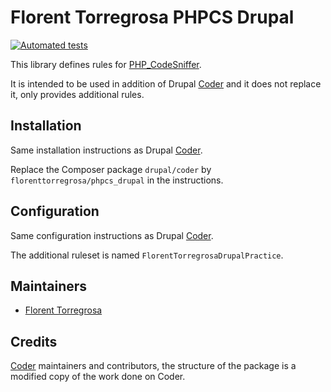 # Florent Torregrosa PHPCS Drupal

[![Automated tests](https://github.com/FlorentTorregrosa/phpcs-drupal/workflows/Tests/badge.svg)](https://github.com/FlorentTorregrosa/phpcs-drupal/actions)

This library defines rules for [PHP_CodeSniffer](https://github.com/squizlabs/PHP_CodeSniffer).

It is intended to be used in addition of Drupal [Coder](https://www.drupal.org/project/coder)
and it does not replace it, only provides additional rules.


## Installation

Same installation instructions as Drupal [Coder](https://www.drupal.org/project/coder).

Replace the Composer package `drupal/coder` by `florenttorregrosa/phpcs_drupal`
in the instructions.


## Configuration

Same configuration instructions as Drupal [Coder](https://www.drupal.org/project/coder).

The additional ruleset is named `FlorentTorregrosaDrupalPractice`.


## Maintainers

* [Florent Torregrosa](https://www.drupal.org/u/grimreaper)


## Credits

[Coder](https://www.drupal.org/project/coder) maintainers and contributors,
the structure of the package is a modified copy of the work done on Coder.
